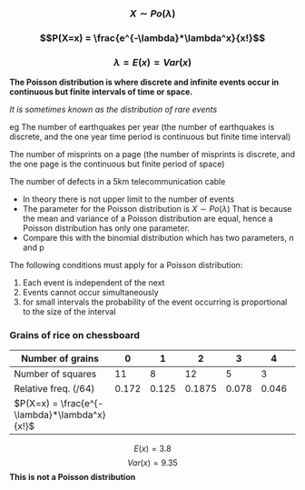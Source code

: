 ### $$X \sim Po(\lambda)$$
### $$P(X=x) = \frac{e^{-\lambda}*\lambda^x}{x!}$$
### $$\lambda = E(x) = Var(x)$$
**The Poisson distribution is where discrete and infinite events occur in continuous but finite intervals of time or space.**

_It is sometimes known as the distribution of rare events_

eg
The number of earthquakes per year (the number of earthquakes is discrete, and the one year time period is continuous but finite time interval)

The number of misprints on a page (the number of misprints is discrete, and the one page is the continuous but finite period of space)

The number of defects in a 5km telecommunication cable

- In theory there is not upper limit to the number of events
- The parameter for the Poisson distribution is $X \sim Po(\lambda)$ That is because the mean and variance of a Poisson distribution are equal, hence a Poisson distribution has only one parameter.
- Compare this with the binomial distribution which has two parameters, n and p

The following conditions must apply for a Poisson distribution:
1) Each event is independent of the next
2) Events cannot occur simultaneously
3) for small intervals the probability of the event occurring is proportional to the size of the interval

### Grains of rice on chessboard

| Number of grains                             | 0     | 1     | 2      | 3     | 4     | 5     | 6      | >6    |
| -------------------------------------------- | ----- | ----- | ------ | ----- | ----- | ----- | ------ | ----- |
| Number of squares                            | 11    | 8     | 12     | 5     | 3     | 3     | 4      | 18    |
| Relative freq. (/64)                         | 0.172 | 0.125 | 0.1875 | 0.078 | 0.046 | 0.046 | 0.0625 | 0.281 |
| $P(X=x) = \frac{e^{-\lambda}*\lambda^x}{x!}$ |       |       |        |       |       |       |        |       |
$$E(x) = 3.8$$
$$Var(x) = 9.35$$
**This is not a Poisson distribution**

